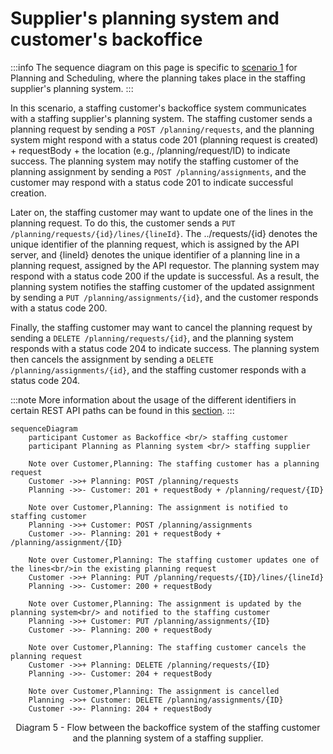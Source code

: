 # Supplier's planning system and customer's backoffice

:::info
The sequence diagram on this page is specific to [scenario 1](../scenario-1) for Planning and Scheduling, where the planning takes place in the staffing supplier's planning system.
:::

In this scenario, a staffing customer's backoffice system communicates with a staffing supplier's planning system. The staffing customer sends a planning request by sending a `POST /planning/requests`, and the planning system might respond with a status code 201 (planning request is created) + requestBody + the location (e.g., /planning/request/ID) to indicate success. The planning system may notify the staffing customer of the planning assignment by sending a `POST /planning/assignments`, and the customer may respond with a status code 201 to indicate successful creation.

Later on, the staffing customer may want to update one of the lines in the planning request. To do this, the customer sends a `PUT /planning/requests/{id}/lines/{lineId}`. The ../requests/{id} denotes the unique identifier of the planning request, which is assigned by the API server, and {lineId} denotes the unique identifier of a planning line in a planning request, assigned by the API requestor. The planning system may respond with a status code 200 if the update is successful. As a result, the planning system notifies the staffing customer of the updated assignment by sending a `PUT /planning/assignments/{id}`, and the customer responds with a status code 200.

Finally, the staffing customer may want to cancel the planning request by sending a `DELETE /planning/requests/{id}`, and the planning system responds with a status code 204 to indicate success. The planning system then cancels the assignment by sending a `DELETE /planning/assignments/{id}`, and the staffing customer responds with a status code 204.

:::note
More information about the usage of the different identifiers in certain REST API paths can be found in this [section](../../api/usage-notes/identifiers.md).
:::

```mermaid
sequenceDiagram
    participant Customer as Backoffice <br/> staffing customer
    participant Planning as Planning system <br/> staffing supplier

    Note over Customer,Planning: The staffing customer has a planning request
    Customer ->>+ Planning: POST /planning/requests
    Planning ->>- Customer: 201 + requestBody + /planning/request/{ID}

    Note over Customer,Planning: The assignment is notified to staffing customer
    Planning ->>+ Customer: POST /planning/assignments
    Customer ->>- Planning: 201 + requestBody + /planning/assignment/{ID}

    Note over Customer,Planning: The staffing customer updates one of the lines<br/>in the existing planning request
    Customer ->>+ Planning: PUT /planning/requests/{ID}/lines/{lineId}
    Planning ->>- Customer: 200 + requestBody

    Note over Customer,Planning: The assignment is updated by the planning system<br/> and notified to the staffing customer
    Planning ->>+ Customer: PUT /planning/assignments/{ID}
    Customer ->>- Planning: 200 + requestBody

    Note over Customer,Planning: The staffing customer cancels the planning request
    Customer ->>+ Planning: DELETE /planning/requests/{ID}
    Planning ->>- Customer: 204 + requestBody

    Note over Customer,Planning: The assignment is cancelled
    Planning ->>+ Customer: DELETE /planning/assignments/{ID}
    Customer ->>- Planning: 204 + requestBody
```

<figcaption align = "center">Diagram 5 - Flow between the backoffice system of the staffing customer and the planning system of a staffing supplier.</figcaption>
